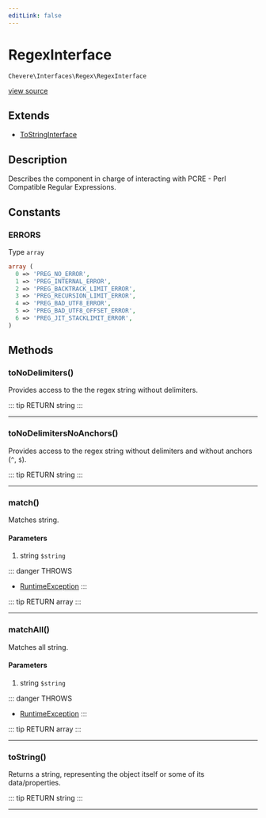 ```yaml
---
editLink: false
---
```


# RegexInterface

`Chevere\Interfaces\Regex\RegexInterface`

[view source](https://github.com/chevere/chevere/blob/master/src/Chevere/Interfaces/Regex/RegexInterface.php)

## Extends

- [ToStringInterface](../To/ToStringInterface.md)

## Description

Describes the component in charge of interacting with PCRE - Perl Compatible Regular Expressions.

## Constants

### ERRORS

Type `array`

```php
array (
  0 => 'PREG_NO_ERROR',
  1 => 'PREG_INTERNAL_ERROR',
  2 => 'PREG_BACKTRACK_LIMIT_ERROR',
  3 => 'PREG_RECURSION_LIMIT_ERROR',
  4 => 'PREG_BAD_UTF8_ERROR',
  5 => 'PREG_BAD_UTF8_OFFSET_ERROR',
  6 => 'PREG_JIT_STACKLIMIT_ERROR',
)
```

## Methods

### toNoDelimiters()

Provides access to the the regex string without delimiters.

::: tip RETURN
string
:::

---

### toNoDelimitersNoAnchors()

Provides access to the regex string without delimiters and without anchors (`^`, `$`).

::: tip RETURN
string
:::

---

### match()

Matches string.

#### Parameters

1. string `$string`

::: danger THROWS
- [RuntimeException](../../Exceptions/Core/RuntimeException.md) 
:::

::: tip RETURN
array
:::

---

### matchAll()

Matches all string.

#### Parameters

1. string `$string`

::: danger THROWS
- [RuntimeException](../../Exceptions/Core/RuntimeException.md) 
:::

::: tip RETURN
array
:::

---

### toString()

Returns a string, representing the object itself or some of its data/properties.

::: tip RETURN
string
:::

---
